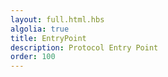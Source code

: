 ```yaml
---
layout: full.html.hbs
algolia: true
title: EntryPoint
description: Protocol Entry Point
order: 100
---
```

